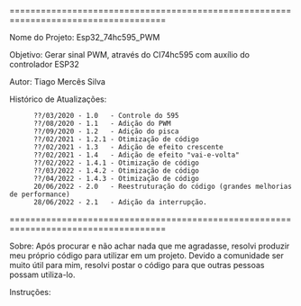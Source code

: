 ====================================================================================

 Nome do Projeto: Esp32_74hc595_PWM
 
  Objetivo: Gerar sinal PWM, através do CI74hc595 com auxílio do controlador ESP32
  
  Autor: Tiago Mercês Silva
  
  Histórico de Atualizações:
  
          ??/03/2020 - 1.0   - Controle do 595
          ??/08/2020 - 1.1   - Adição do PWM
          ??/09/2020 - 1.2   - Adição do pisca
          ??/02/2021 - 1.2.1 - Otimização de código
          ??/02/2021 - 1.3   - Adição de efeito crescente
          ??/02/2021 - 1.4   - Adição de efeito "vai-e-volta"
          ??/02/2022 - 1.4.1 - Otimização de código
          ??/03/2022 - 1.4.2 - Otimização de código
          ??/04/2022 - 1.4.3 - Otimização de código
          20/06/2022 - 2.0   - Reestruturação do código (grandes melhorias de performance)
          28/06/2022 - 2.1   - Adição da interrupção.
          
====================================================================================

Sobre:
Após procurar e não achar nada que me agradasse, resolvi produzir meu próprio código para utilizar em um projeto.
Devido a comunidade ser muito útil para mim, resolvi postar o código para que outras pessoas possam utiliza-lo.


Instruções:
